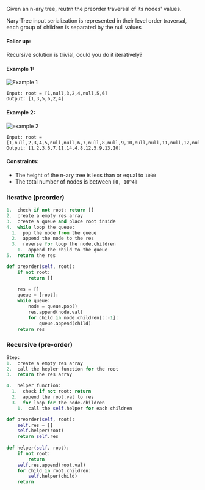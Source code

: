Given an n-ary tree, reutrn the preorder traversal of its nodes' values.

Nary-Tree input serialization is represented in their level order traversal, each group of children is separated by the null values

#### Follor up:
Recursive solution is trivial, could you do it iteratively?

#### Example 1:
![Example 1](https://assets.leetcode.com/uploads/2018/10/12/narytreeexample.png)
```
Input: root = [1,null,3,2,4,null,5,6]
Output: [1,3,5,6,2,4]
```

#### Example 2:
![example 2](https://assets.leetcode.com/uploads/2019/11/08/sample_4_964.png)
```
Input: root = [1,null,2,3,4,5,null,null,6,7,null,8,null,9,10,null,null,11,null,12,null,13,null,null,14]
Output: [1,2,3,6,7,11,14,4,8,12,5,9,13,10]
```

#### Constraints:
  * The height of the n-ary tree is less than or equal to `1000`
  * The total number of nodes is between `[0, 10^4]`
  
### Iterative (preorder)
```python
1.  check if not root: return []
2.  create a empty res array
3.  create a queue and place root inside
4.  while loop the queue:
  1.  pop the node from the queue
  2.  append the node to the res
  3.  reverse for loop the node.children
    1.  append the child to the queue
5.  return the res

def preorder(self, root):
    if not root:
        return []
    
    res = []
    queue = [root]:
    while queue:
        node = queue.pop()
        res.append(node.val)
        for child in node.children[::-1]:
            queue.append(child)
    return res
```

### Recursive (pre-order)
```python
Step:
1.  create a empty res array
2.  call the hepler function for the root
3.  return the res array

4.  helper function:
  1.  check if not root: return
  2.  append the root.val to res
  3.  for loop for the node.children
    1.  call the self.helper for each children

def preorder(self, root):
    self.res = []
    self.helper(root)
    return self.res
    
def helper(self, root):
    if not root:
        return
    self.res.append(root.val)
    for child in root.children:
        self.helper(child)
    return
```

